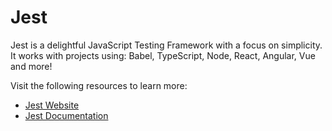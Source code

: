# Jest

Jest is a delightful JavaScript Testing Framework with a focus on simplicity. It works with projects using: Babel, TypeScript, Node, React, Angular, Vue and more!

Visit the following resources to learn more:

- [Jest Website](https://jestjs.io)
- [Jest Documentation](https://jestjs.io/docs/getting-started)

